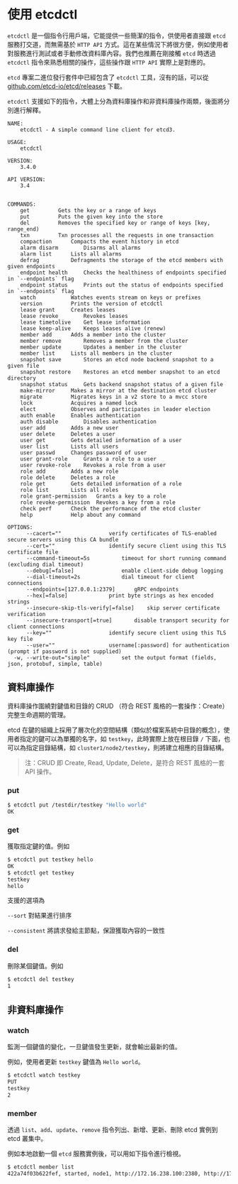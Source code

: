 # 使用 etcdctl

`etcdctl` 是一個指令行用戶端，它能提供一些簡潔的指令，供使用者直接跟 `etcd` 服務打交道，而無需基於 `HTTP API` 方式。這在某些情況下將很方便，例如使用者對服務進行測試或者手動修改資料庫內容。我們也推薦在剛接觸 `etcd` 時透過 `etcdctl` 指令來熟悉相關的操作，這些操作跟 `HTTP API` 實際上是對應的。

`etcd` 專案二進位發行套件中已經包含了 `etcdctl` 工具，沒有的話，可以從 [github.com/etcd-io/etcd/releases](https://github.com/etcd-io/etcd/releases) 下載。

`etcdctl` 支援如下的指令，大體上分為資料庫操作和非資料庫操作兩類，後面將分別進行解釋。

```
NAME:
	etcdctl - A simple command line client for etcd3.

USAGE:
	etcdctl

VERSION:
	3.4.0

API VERSION:
	3.4


COMMANDS:
	get			Gets the key or a range of keys
	put			Puts the given key into the store
	del			Removes the specified key or range of keys [key, range_end)
	txn			Txn processes all the requests in one transaction
	compaction		Compacts the event history in etcd
	alarm disarm		Disarms all alarms
	alarm list		Lists all alarms
	defrag			Defragments the storage of the etcd members with given endpoints
	endpoint health		Checks the healthiness of endpoints specified in `--endpoints` flag
	endpoint status		Prints out the status of endpoints specified in `--endpoints` flag
	watch			Watches events stream on keys or prefixes
	version			Prints the version of etcdctl
	lease grant		Creates leases
	lease revoke		Revokes leases
	lease timetolive	Get lease information
	lease keep-alive	Keeps leases alive (renew)
	member add		Adds a member into the cluster
	member remove		Removes a member from the cluster
	member update		Updates a member in the cluster
	member list		Lists all members in the cluster
	snapshot save		Stores an etcd node backend snapshot to a given file
	snapshot restore	Restores an etcd member snapshot to an etcd directory
	snapshot status		Gets backend snapshot status of a given file
	make-mirror		Makes a mirror at the destination etcd cluster
	migrate			Migrates keys in a v2 store to a mvcc store
	lock			Acquires a named lock
	elect			Observes and participates in leader election
	auth enable		Enables authentication
	auth disable		Disables authentication
	user add		Adds a new user
	user delete		Deletes a user
	user get		Gets detailed information of a user
	user list		Lists all users
	user passwd		Changes password of user
	user grant-role		Grants a role to a user
	user revoke-role	Revokes a role from a user
	role add		Adds a new role
	role delete		Deletes a role
	role get		Gets detailed information of a role
	role list		Lists all roles
	role grant-permission	Grants a key to a role
	role revoke-permission	Revokes a key from a role
	check perf		Check the performance of the etcd cluster
	help			Help about any command

OPTIONS:
      --cacert=""				verify certificates of TLS-enabled secure servers using this CA bundle
      --cert=""					identify secure client using this TLS certificate file
      --command-timeout=5s			timeout for short running command (excluding dial timeout)
      --debug[=false]				enable client-side debug logging
      --dial-timeout=2s				dial timeout for client connections
      --endpoints=[127.0.0.1:2379]		gRPC endpoints
      --hex[=false]				print byte strings as hex encoded strings
      --insecure-skip-tls-verify[=false]	skip server certificate verification
      --insecure-transport[=true]		disable transport security for client connections
      --key=""					identify secure client using this TLS key file
      --user=""					username[:password] for authentication (prompt if password is not supplied)
  -w, --write-out="simple"			set the output format (fields, json, protobuf, simple, table)
```

## 資料庫操作

資料庫操作圍繞對鍵值和目錄的 CRUD （符合 REST 風格的一套操作：Create）完整生命週期的管理。

etcd 在鍵的組織上採用了層次化的空間結構（類似於檔案系統中目錄的概念），使用者指定的鍵可以為單獨的名字，如 `testkey`，此時實際上放在根目錄 `/` 下面，也可以為指定目錄結構，如 `cluster1/node2/testkey`，則將建立相應的目錄結構。

>注：CRUD 即 Create, Read, Update, Delete，是符合 REST 風格的一套 API 操作。

### put

```bash
$ etcdctl put /testdir/testkey "Hello world"
OK
```

### get

獲取指定鍵的值。例如

```bash
$ etcdctl put testkey hello
OK
$ etcdctl get testkey
testkey
hello
```

支援的選項為

`--sort`	對結果進行排序

`--consistent` 將請求發給主節點，保證獲取內容的一致性

### del

刪除某個鍵值。例如

```bash
$ etcdctl del testkey
1
```

## 非資料庫操作

### watch

監測一個鍵值的變化，一旦鍵值發生更新，就會輸出最新的值。

例如，使用者更新 `testkey` 鍵值為 `Hello world`。

```bash
$ etcdctl watch testkey
PUT
testkey
2
```

### member

透過 `list`、`add`、`update`、`remove` 指令列出、新增、更新、刪除 etcd 實例到 etcd 叢集中。

例如本地啟動一個 `etcd` 服務實例後，可以用如下指令進行檢視。

```bash
$ etcdctl member list
422a74f03b622fef, started, node1, http://172.16.238.100:2380, http://172.16.238.100:23
```
